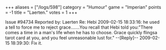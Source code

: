 +++
aliases = ["/logs/598"]
category = "Humour"
game = "Imperian"
points = -1
title = "Laerten."
votes = 1
+++

Issue #94734   Reported by: Laerten    Re: Hebi
2009-02-15 18:33:16: 
he used a tell to force me to reject grace.......You recall that Hebi told 
you:"There comes a time in a man's life when he has to choose. Grace quickly 
flingsa tarot card at you, and you feel unreasonable lust for."
--[Reply]--
2009-02-15 18:39:30: 
Fix it.